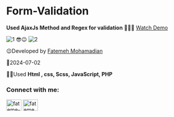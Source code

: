 # Form-Validation
**Used AjaxJs Method and Regex for validation**
👩‍💻😎 [Watch Demo](https://fatememohamadian.github.io/Form-Validation/)


![1](https://github.com/fatemeMohamadian/Form-Validation/assets/155579918/09f5c5ba-9d00-450f-83a3-b1455973af38)
                                                        😎😉 
![2](https://github.com/fatemeMohamadian/Form-Validation/assets/155579918/f66b9db6-a20e-4fcf-931f-2c6446f24cd5)

                                  

 😉Developed by <a href="https://linkedin.com/in/fateme-mohamadian-dev0824" target="blank">Fatemeh Mohamadian</a>

 📅2024-07-02

 👩‍💻Used **Html , css, Scss, JavaScript, PHP** 

 <h3 align="left">Connect with me:</h3>
<p align="left">
<a href="https://linkedin.com/in/fateme-mohamadian-dev0824" target="blank"><img align="center" src="https://raw.githubusercontent.com/rahuldkjain/github-profile-readme-generator/master/src/images/icons/Social/linked-in-alt.svg" alt="fateme-mohamadian-dev0824" height="30" width="40" /></a>
<a href="https://instagram.com/fateme_mohamadiian.fed" target="blank"><img align="center" src="https://raw.githubusercontent.com/rahuldkjain/github-profile-readme-generator/master/src/images/icons/Social/instagram.svg" alt="fateme_mohamadiian.fed" height="30" width="40" /></a>
</p>
